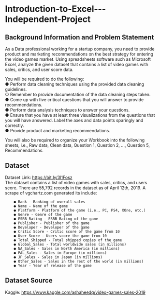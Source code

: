 # Introduction-to-Excel---Independent-Project

## Background Information and Problem Statement<br />
As a Data professional working for a startup company, you need to provide product and
marketing recommendations on the best strategy for entering the video games market. Using
spreadsheets software such as Microsoft Excel, analyze the given dataset that contains a list of
video games with sales, critics, and user score data.

You will be required to do the following:<br />
● Perform data cleaning techniques using the provided data cleaning guidelines.<br />
          ○ Remember to provide documentation of the data cleaning steps taken.<br />
● Come up with five critical questions that you will answer to provide recommendations.<br />
● Perform data analysis techniques to answer your questions.<br />
● Ensure that you have at least three visualizations from the questions that you will have
answered. Label the axes and data points sparingly and correctly.<br />
● Provide product and marketing recommendations.<br />

You will also be required to organize your Workbook into the following sheets, i.e., Raw data,
Clean data, Question 1, Question 2, ..., Question 5, Recommendations.

## Dataset<br />
Dataset Link: https://bit.ly/3l1Fosz<br />
The dataset contains a list of video games with sales, critics, and users score. There are 55,792
records in the dataset as of April 12th, 2019. A scrape of vgchartz.com generated its include:

        ● Rank - Ranking of overall sales
        ● Name - Name of the game
        ● Platform - Platform of the game (i.e., PC, PS4, XOne, etc.)
        ● Genre - Genre of the game
        ● ESRB Rating - ESRB Rating of the game
        ● Publisher - Publisher of the game
        ● Developer - Developer of the game
        ● Critic Score - Critic score of the game from 10
        ● User Score - Users score the game from 10
        ● Total Shipped - Total shipped copies of the game
        ● Global_Sales - Total worldwide sales (in millions)
        ● NA_Sales - Sales in North America (in millions)
        ● PAL_Sales - Sales in Europe (in millions)
        ● JP_Sales - Sales in Japan (in millions)
        ● Other_Sales - Sales in the rest of the world (in millions)
        ● Year - Year of release of the game

## Dataset Source<br />
Kaggle: https://www.kaggle.com/ashaheedq/video-games-sales-2019
